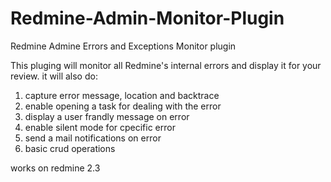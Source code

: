 Redmine-Admin-Monitor-Plugin
============================

Redmine Admine Errors and Exceptions Monitor plugin


This pluging will monitor all Redmine's internal errors and display it for your review.
it will also do:
1) capture error message, location and backtrace
2) enable opening a task for dealing with the error
3) display a user frandly message on error
4) enable silent mode for cpecific error
5) send a mail notifications on error
6) basic crud operations

works on redmine 2.3